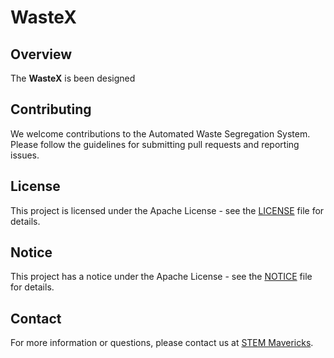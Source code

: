 # WasteX

## Overview

The **WasteX** is been designed

## Contributing

We welcome contributions to the Automated Waste Segregation System. Please follow the guidelines for submitting pull requests and reporting issues.

## License

This project is licensed under the Apache License - see the [LICENSE](LICENSE) file for details.

## Notice

This project has a notice under the Apache License - see the [NOTICE](NOTICE) file for details.

## Contact

For more information or questions, please contact us at [STEM Mavericks](mailto:stemavericks.team@outlook.com).


